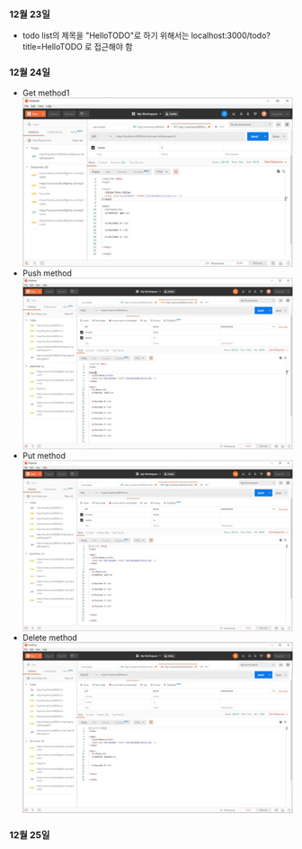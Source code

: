 ### 12월 23일
* todo list의 제목을 "HelloTODO"로 하기 위해서는 localhost:3000/todo?title=HelloTODO 로 접근해야 함


### 12월 24일
* Get method1
 ![q1](./image/repo_12_24_1.jpg)
* Push method
 ![q2](./image/repo_12_24_2.jpg)
* Put method
 ![q3](./image/repo_12_24_3.jpg)
* Delete method
 ![q4](./image/repo_12_24_4.jpg)


 ### 12월 25일
